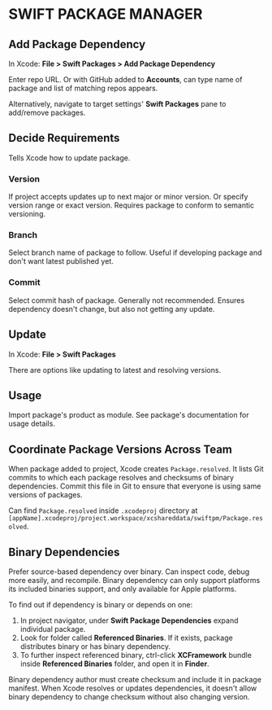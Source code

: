 # SWIFT PACKAGE MANAGER

## Add Package Dependency

In Xcode: **File > Swift Packages > Add Package Dependency**

Enter repo URL. Or with GitHub added to **Accounts**, can type name of package and list of matching repos appears.

Alternatively, navigate to target settings' **Swift Packages** pane to add/remove packages.

## Decide Requirements

Tells Xcode how to update package.

### Version

If project accepts updates up to next major or minor version. Or specify version range or exact version. Requires package to conform to semantic versioning.

### Branch

Select branch name of package to follow. Useful if developing package and don't want latest published yet.

### Commit

Select commit hash of package. Generally not recommended. Ensures dependency doesn't change, but also not getting any update.

## Update

In Xcode: **File > Swift Packages**

There are options like updating to latest and resolving versions.

## Usage

Import package's product as module. See package's documentation for usage details.

## Coordinate Package Versions Across Team

When package added to project, Xcode creates `Package.resolved`. It lists Git commits to which each package resolves and checksums of binary dependencies. Commit this file in Git to ensure that everyone is using same versions of packages.

Can find `Package.resolved` inside `.xcodeproj` directory at `[appName].xcodeproj/project.workspace/xcshareddata/swiftpm/Package.resolved`.

## Binary Dependencies

Prefer source-based dependency over binary. Can inspect code, debug more easily, and recompile. Binary dependency can only support platforms its included binaries support, and only available for Apple platforms.

To find out if dependency is binary or depends on one:

1. In project navigator, under **Swift Package Dependencies** expand individual package.
2. Look for folder called **Referenced Binaries**. If it exists, package distributes binary or has binary dependency.
3. To further inspect referenced binary, ctrl-click **XCFramework** bundle inside **Referenced Binaries** folder, and open it in **Finder**.

Binary dependency author must create checksum and include it in package manifest. When Xcode resolves or updates dependencies, it doesn't allow binary dependency to change checksum without also changing version.
